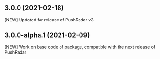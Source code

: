 ## 3.0.0 (2021-02-18)

[NEW] Updated for release of PushRadar v3

## 3.0.0-alpha.1 (2021-02-09)

[NEW] Work on base code of package, compatible with the next release of PushRadar
